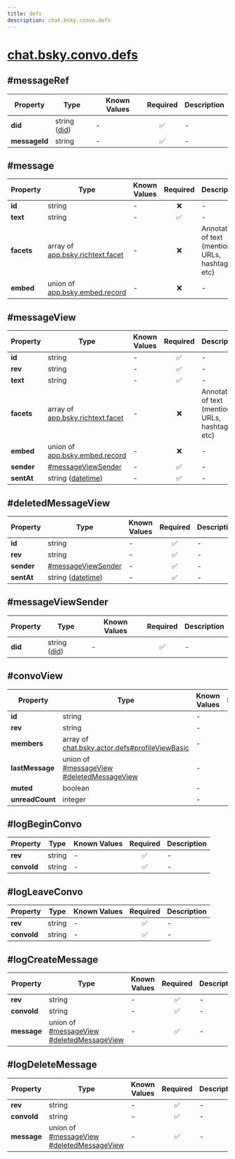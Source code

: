 ```yaml
---
title: defs
description: chat.bsky.convo.defs
---
```


# [chat.bsky.convo.defs](https://github.com/myConsciousness/atproto.dart/blob/main/lexicons/chat/bsky/convo/defs.json)

## #messageRef

| Property | Type | Known Values | Required | Description |
| --- | --- | --- | :---: | --- |
| **did** | string ([did](https://atproto.com/specs/did)) | - | ✅ | - |
| **messageId** | string | - | ✅ | - |

## #message

| Property | Type | Known Values | Required | Description |
| --- | --- | --- | :---: | --- |
| **id** | string | - | ❌ | - |
| **text** | string | - | ✅ | - |
| **facets** | array of [app.bsky.richtext.facet](../../../../lexicons/app/bsky/richtext/facet.md#main) | - | ❌ | Annotations of text (mentions, URLs, hashtags, etc) |
| **embed** | union of <br/>[app.bsky.embed.record](../../../../lexicons/app/bsky/embed/record.md#main) | - | ❌ | - |

## #messageView

| Property | Type | Known Values | Required | Description |
| --- | --- | --- | :---: | --- |
| **id** | string | - | ✅ | - |
| **rev** | string | - | ✅ | - |
| **text** | string | - | ✅ | - |
| **facets** | array of [app.bsky.richtext.facet](../../../../lexicons/app/bsky/richtext/facet.md#main) | - | ❌ | Annotations of text (mentions, URLs, hashtags, etc) |
| **embed** | union of <br/>[app.bsky.embed.record](../../../../lexicons/app/bsky/embed/record.md#main) | - | ❌ | - |
| **sender** | [#messageViewSender](#messageviewsender) | - | ✅ | - |
| **sentAt** | string ([datetime](https://atproto.com/specs/lexicon#datetime)) | - | ✅ | - |

## #deletedMessageView

| Property | Type | Known Values | Required | Description |
| --- | --- | --- | :---: | --- |
| **id** | string | - | ✅ | - |
| **rev** | string | - | ✅ | - |
| **sender** | [#messageViewSender](#messageviewsender) | - | ✅ | - |
| **sentAt** | string ([datetime](https://atproto.com/specs/lexicon#datetime)) | - | ✅ | - |

## #messageViewSender

| Property | Type | Known Values | Required | Description |
| --- | --- | --- | :---: | --- |
| **did** | string ([did](https://atproto.com/specs/did)) | - | ✅ | - |

## #convoView

| Property | Type | Known Values | Required | Description |
| --- | --- | --- | :---: | --- |
| **id** | string | - | ✅ | - |
| **rev** | string | - | ✅ | - |
| **members** | array of [chat.bsky.actor.defs#profileViewBasic](../../../../lexicons/chat/bsky/actor/defs.md#profileviewbasic) | - | ✅ | - |
| **lastMessage** | union of <br/>[#messageView](#messageview)<br/>[#deletedMessageView](#deletedmessageview) | - | ❌ | - |
| **muted** | boolean | - | ✅ | - |
| **unreadCount** | integer | - | ✅ | - |

## #logBeginConvo

| Property | Type | Known Values | Required | Description |
| --- | --- | --- | :---: | --- |
| **rev** | string | - | ✅ | - |
| **convoId** | string | - | ✅ | - |

## #logLeaveConvo

| Property | Type | Known Values | Required | Description |
| --- | --- | --- | :---: | --- |
| **rev** | string | - | ✅ | - |
| **convoId** | string | - | ✅ | - |

## #logCreateMessage

| Property | Type | Known Values | Required | Description |
| --- | --- | --- | :---: | --- |
| **rev** | string | - | ✅ | - |
| **convoId** | string | - | ✅ | - |
| **message** | union of <br/>[#messageView](#messageview)<br/>[#deletedMessageView](#deletedmessageview) | - | ✅ | - |

## #logDeleteMessage

| Property | Type | Known Values | Required | Description |
| --- | --- | --- | :---: | --- |
| **rev** | string | - | ✅ | - |
| **convoId** | string | - | ✅ | - |
| **message** | union of <br/>[#messageView](#messageview)<br/>[#deletedMessageView](#deletedmessageview) | - | ✅ | - |
